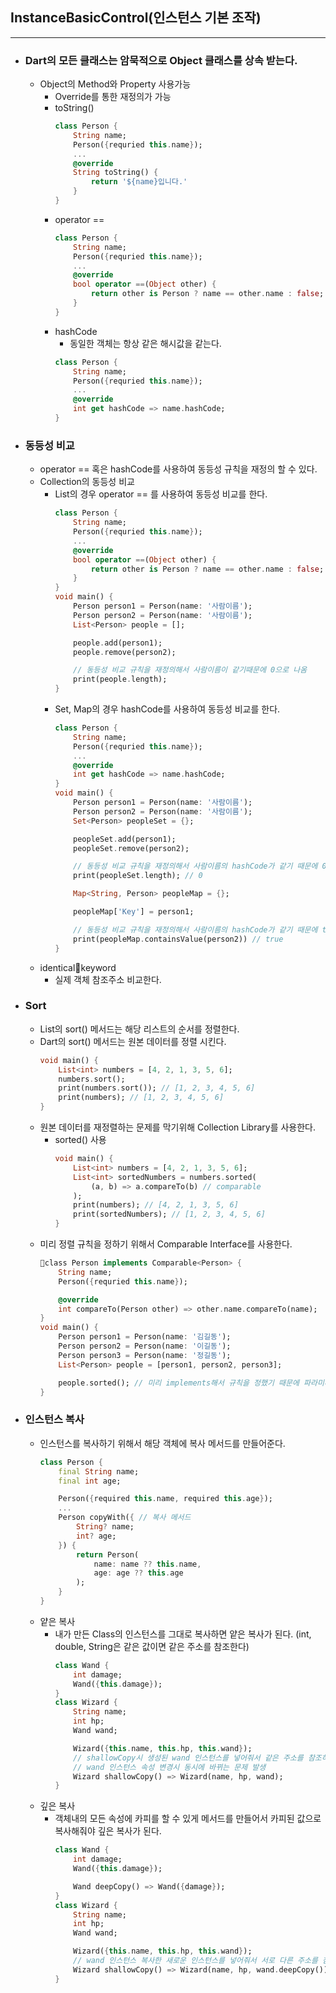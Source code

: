 ## InstanceBasicControl(인스턴스 기본 조작)
---
- ### Dart의 모든 클래스는 암묵적으로 Object 클래스를 상속 받는다.
	- Object의 Method와 Property 사용가능
		- Override를 통한 재정의가 가능
		- toString()
			```dart
			class Person {
				String name;
				Person({requried this.name});
				...
				@override
				String toString() {
					return '${name}입니다.'
				}
			}
			```
		- operator ==
			```dart
			class Person {
				String name;
				Person({requried this.name});
				...
				@override
				bool operator ==(Object other) {
					return other is Person ? name == other.name : false;
				}
			}
			```
		- hashCode
			- 동일한 객체는 항상 같은 해시값을 같는다.
			```dart
			class Person {
				String name;
				Person({requried this.name});
				...
				@override
				int get hashCode => name.hashCode;
			}
			```

- ### 동등성 비교
	- operator == 혹은 hashCode를 사용하여 동등성 규칙을 재정의 할 수 있다.
	- Collection의 동등성 비교
		- List의 경우 operator == 를 사용하여 동등성 비교를 한다.
			```dart
			class Person {
				String name;
				Person({requried this.name});
				...
				@override
				bool operator ==(Object other) {
					return other is Person ? name == other.name : false;
				}
			}
			void main() {
				Person person1 = Person(name: '사람이름');
				Person person2 = Person(name: '사람이름');
				List<Person> people = [];

				people.add(person1);
				people.remove(person2);

				// 동등성 비교 규칙을 재정의해서 사람이름이 같기때문에 0으로 나옴
				print(people.length); 
			}
			```
		- Set, Map의 경우 hashCode를 사용하여 동등성 비교를 한다.
			```dart
			class Person {
				String name;
				Person({requried this.name});
				...
				@override
				int get hashCode => name.hashCode;
			}
			void main() {
				Person person1 = Person(name: '사람이름');
				Person person2 = Person(name: '사람이름');
				Set<Person> peopleSet = {};

				peopleSet.add(person1);
				peopleSet.remove(person2);

				// 동등성 비교 규칙을 재정의해서 사람이름의 hashCode가 같기 때문에 0
				print(peopleSet.length); // 0

				Map<String, Person> peopleMap = {};

				peopleMap['Key'] = person1;

				// 동등성 비교 규칙을 재정의해서 사람이름의 hashCode가 같기 때문에 true
				print(peopleMap.containsValue(person2)) // true
			}
			```
	- identicalkeyword
		- 실제 객체 참조주소 비교한다.

- ### Sort
	- List의 sort() 메서드는 해당 리스트의 순서를 정렬한다.
	- Dart의 sort() 메서드는 원본 데이터를 정렬 시킨다.
		```dart
		void main() {
			List<int> numbers = [4, 2, 1, 3, 5, 6];
			numbers.sort();
			print(numbers.sort()); // [1, 2, 3, 4, 5, 6]
			print(numbers); // [1, 2, 3, 4, 5, 6]
		}
		```
	- 원본 데이터를 재정렬하는 문제를 막기위해 Collection Library를 사용한다.
		- sorted() 사용
			```dart
			void main() {
				List<int> numbers = [4, 2, 1, 3, 5, 6];
				List<int> sortedNumbers = numbers.sorted(
					(a, b) => a.compareTo(b) // comparable
				);
				print(numbers); // [4, 2, 1, 3, 5, 6]
				print(sortedNumbers); // [1, 2, 3, 4, 5, 6]
			}
			```
	- 미리 정렬 규칙을 정하기 위해서 Comparable Interface를 사용한다.
		```dart
		class Person implements Comparable<Person> {
			String name;
			Person({requried this.name});

			@override  
			int compareTo(Person other) => other.name.compareTo(name);
		}
		void main() {
			Person person1 = Person(name: '김길동');
			Person person2 = Person(name: '이길동');
			Person person3 = Person(name: '정길동');
			List<Person> people = [person1, person2, person3];

			people.sorted(); // 미리 implements해서 규칙을 정했기 때문에 파라미터 생략가능
		}
		```

- ### 인스턴스 복사
	- 인스턴스를 복사하기 위해서 해당 객체에 복사 메서드를 만들어준다. 
		```dart
		class Person {
			final String name;
			final int age;

			Person({required this.name, required this.age});
			...
			Person copyWith({ // 복사 메서드
				String? name;
				int? age;	
			}) {
				return Person(
					name: name ?? this.name,
					age: age ?? this.age
				);
			}
		}
		```
	- 얕은 복사
		- 내가 만든 Class의 인스턴스를 그대로 복사하면 얕은 복사가 된다. (int, double, String은 같은 값이면 같은 주소를 참조한다)
			```dart
			class Wand {
				int damage;
				Wand({this.damage});
			}
			class Wizard {
				String name;
				int hp;
				Wand wand;

				Wizard({this.name, this.hp, this.wand});							
				// shallowCopy시 생성된 wand 인스턴스를 넣어줘서 같은 주소를 참조하는 문제 발생
				// wand 인스턴스 속성 변경시 동시에 바뀌는 문제 발생
				Wizard shallowCopy() => Wizard(name, hp, wand);
			}
			```
	- 깊은 복사
		- 객체내의 모든 속성에 카피를 할 수 있게 메서드를 만들어서 카피된 값으로 복사해줘야 깊은 복사가 된다.
			```dart
			class Wand {
				int damage;
				Wand({this.damage});

				Wand deepCopy() => Wand({damage});
			}
			class Wizard {
				String name;
				int hp;
				Wand wand;

				Wizard({this.name, this.hp, this.wand});							
				// wand 인스턴스 복사한 새로운 인스턴스를 넣어줘서 서로 다른 주소를 참조한다.
				Wizard shallowCopy() => Wizard(name, hp, wand.deepCopy());
			}
			```